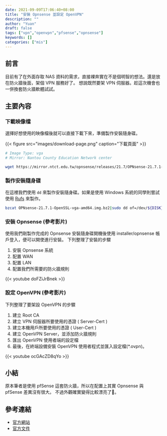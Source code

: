 ```yaml
---
date: 2021-09-09T17:06:40+08:00
title: "安裝 Opnsense 並設定 OpenVPN"
description: ""
author: "Yuan"
draft: false
tags: ["vpn","openvpn","pfsense","opnsense"]
keywords: []
categories: ["mis"]
---
```


## 前言

目前有了在外面存取 NAS 資料的需求，直接裸奔實在不是個明智的想法。還是放在防火牆後面，架個 VPN 服務好了。
想說既然要架 VPN 伺服器。趁這次機會也一併換套防火牆軟體試試。
<!--more-->

## 主要內容

### 下載映像檔

選擇好想使用的映像檔後就可以直接下載下來，準備製作安裝隨身碟。

{{< figure src="images/download-page.png" caption="下載頁面" >}}

```bash
# Image Type: vga
# Mirror: Nantou County Education Network center

wget https://mirror.ntct.edu.tw/opnsense/releases/21.7/OPNsense-21.7.1-OpenSSL-vga-amd64.img.bz2
```

### 製作安裝隨身碟

在這裡我們使用 `dd` 來製作安裝隨身碟。如果是使用 Windows 系統的同學則嘗試使用 [Rufs](https://rufus.ie/en/) 來製作。

```bash
bzcat OPNsense-21.7.1-OpenSSL-vga-amd64.img.bz2|sudo dd of=/dev/${DISK} bs=10m
```

### 安裝 Opnsense (參考影片)

使用我們剛製作完成的 Opnsense 安裝隨身碟開機後使用 installer/opnsense 帳戶登入，便可以開使進行安裝。
下列整理了安裝的步驟

1. 安裝 Opnsense 系統
2. 配置 WAN
3. 配置 LAN
4. 配置我們所需要的防火牆規則

{{< youtube doFZiJrBnek >}}

### 設定 OpenVPN (參考影片)

下列整理了要架設 OpenVPN 的步驟
1. 建立 Root CA
2. 建立 VPN 伺服器所要使用的憑證 ( Server-Cert )
3. 建立本機用戶所要使用的憑證 ( User-Cert )
4. 建立 OpenVPN Server，並添加防火牆規則
5. 匯出 OpenVPN 使用者端的設定檔
6. 最後，在終端設備安裝 OpenVPN 使用者程式並匯入設定檔(*.ovpn)。

{{< youtube ocGAcZD8qYo >}}

## 小結

原本筆者是使用 pfSense 這套防火牆，所以在配置上其實 Opnsense 與 pfSense 差異沒有很大。
不過外觀確實變得比較漂亮了🤣。


## 參考連結

- [官方網站][1]
- [官方文件][2]

[1]:https://opnsense.org
[2]:https://docs.opnsense.org/setup.html
